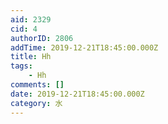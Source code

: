 ```yaml
---
aid: 2329
cid: 4
authorID: 2806
addTime: 2019-12-21T18:45:00.000Z
title: Hh
tags:
    - Hh
comments: []
date: 2019-12-21T18:45:00.000Z
category: 水
---
```



